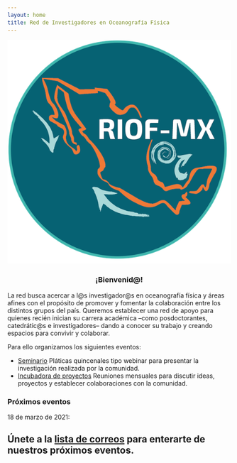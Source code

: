 ```yaml
---
layout: home
title: Red de Investigadores en Oceanografía Física
---
```


<p align="center">
  <img src="assets/img/Riof_smaller.png" />
</p>

<H3 align="center">
¡Bienvenid@! 
</H3>

La red busca acercar a l@s investigador@s en oceanografía física y áreas afines con el propósito de promover y 
fomentar la colaboración entre los distintos grupos del país. Queremos establecer una red de apoyo para 
quienes recién inician su carrera académica –como posdoctorantes, catedrátic@s e investigadores– 
dando a conocer su trabajo y creando espacios para convivir y colaborar.

Para ello organizamos los siguientes eventos:
* [Seminario](https://anakarinarm.github.io/RIOF/seminario/) Pláticas quincenales tipo webinar para presentar la investigación realizada por la comunidad.
* [Incubadora de proyectos](https://anakarinarm.github.io/RIOF/incubadora/) Reuniones mensuales para discutir ideas, proyectos y establecer colaboraciones con la comunidad.

### Próximos eventos

18 de marzo de 2021:  

## Únete a la [lista de correos](https://docs.google.com/forms/d/e/1FAIpQLScI5Ombv1c9GWSFtnmA9Kex8h19H0J4XMBtn1KwDtL-JKibKg/viewform?usp=sf_link) para enterarte de nuestros próximos eventos. 



